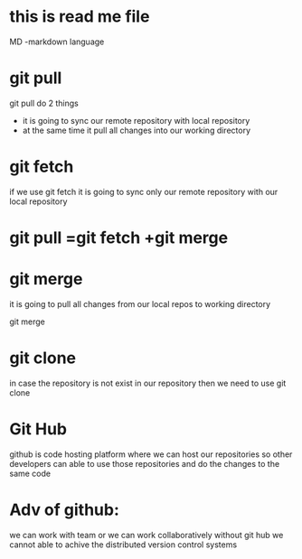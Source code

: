 # this is read me file 
MD -markdown language

# git pull
git pull do 2 things 
*  it is going to sync our remote repository with local repository
* at the same time it pull all changes into our working directory

# git fetch 
if we use git fetch it is going to sync only our remote repository with our local repository 

# git pull =git fetch +git merge 

# git merge 
it is going to pull all changes from our local repos to working directory 

git merge 

# git clone 
in case  the repository is not exist in our repository then we need to use git clone 

# Git Hub
github is code hosting platform where we can host our repositories 
so other developers can able to use those repositories and do the changes to the same code 

# Adv of github:
we can work with team or we can work collaboratively 
without git hub we cannot able to achive the distributed version control systems 
